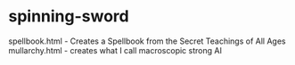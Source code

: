 # spinning-sword
spellbook.html - Creates a Spellbook from the Secret Teachings of All Ages<br>
mullarchy.html - creates what I call macroscopic strong AI
